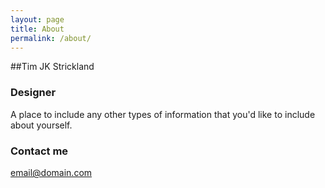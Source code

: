 ```yaml
---
layout: page
title: About
permalink: /about/
---
```


##Tim JK Strickland

### Designer

A place to include any other types of information that you'd like to include about yourself.

### Contact me

[email@domain.com](mailto:email@domain.com)